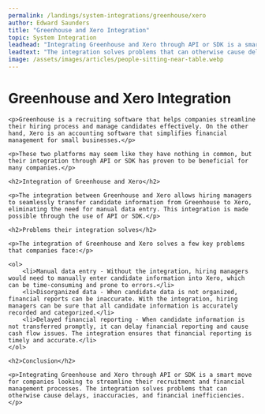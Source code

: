 ```yaml
---
permalink: /landings/system-integrations/greenhouse/xero
author: Edward Saunders
title: "Greenhouse and Xero Integration"
topic: System Integration
leadhead: "Integrating Greenhouse and Xero through API or SDK is a smart move for companies looking to streamline their recruitment and financial management processes"
leadtext: "The integration solves problems that can otherwise cause delays, inaccuracies, and financial inefficiencies."
image: /assets/images/articles/people-sitting-near-table.webp
---
```

<div class="arttext">	<h1>Greenhouse and Xero Integration</h1>

	<p>Greenhouse is a recruiting software that helps companies streamline their hiring process and manage candidates effectively. On the other hand, Xero is an accounting software that simplifies financial management for small businesses.</p>

	<p>These two platforms may seem like they have nothing in common, but their integration through API or SDK has proven to be beneficial for many companies.</p>

	<h2>Integration of Greenhouse and Xero</h2>

	<p>The integration between Greenhouse and Xero allows hiring managers to seamlessly transfer candidate information from Greenhouse to Xero, eliminating the need for manual data entry. This integration is made possible through the use of API or SDK.</p>

	<h2>Problems their integration solves</h2>

	<p>The integration of Greenhouse and Xero solves a few key problems that companies face:</p>

	<ol>
		<li>Manual data entry - Without the integration, hiring managers would need to manually enter candidate information into Xero, which can be time-consuming and prone to errors.</li>
		<li>Disorganized data - When candidate data is not organized, financial reports can be inaccurate. With the integration, hiring managers can be sure that all candidate information is accurately recorded and categorized.</li>
		<li>Delayed financial reporting - When candidate information is not transferred promptly, it can delay financial reporting and cause cash flow issues. The integration ensures that financial reporting is timely and accurate.</li>
	</ol>

	<h2>Conclusion</h2>

	<p>Integrating Greenhouse and Xero through API or SDK is a smart move for companies looking to streamline their recruitment and financial management processes. The integration solves problems that can otherwise cause delays, inaccuracies, and financial inefficiencies.</p>
</div>